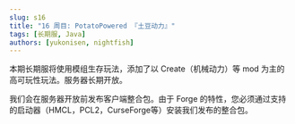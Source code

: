 ```yaml
---
slug: s16
title: "16 周目: PotatoPowered 『土豆动力』"
tags: [长期服, Java]
authors: [yukonisen, nightfish]
---
```


本期长期服将使用模组生存玩法，添加了以 Create（机械动力）等 mod 为主的高可玩性玩法。服务器长期开放。

我们会在服务器开放前发布客户端整合包。由于 Forge 的特性，您必须通过支持的启动器（HMCL，PCL2，CurseForge等）安装我们发布的整合包。

